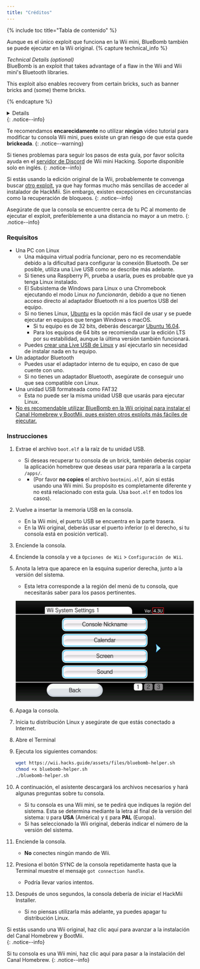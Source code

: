 ```yaml
---
title: "Créditos"
---
```


{% include toc title="Tabla de contenido" %}

Aunque es el único exploit que funciona en la Wii mini, BlueBomb también se puede ejecutar en la Wii original. {% capture technical_info %}
<summary><em>Technical Details (optional)</em></summary>
BlueBomb is an exploit that takes advantage of a flaw in the Wii and Wii mini's Bluetooth libraries.

This exploit also enables recovery from certain bricks, such as banner bricks and (some) theme bricks.

{% endcapture %}
<details>{{ technical_info | markdownify }}</details>
{: .notice--info}

Te recomendamos **encarecidamente** no utilizar **ningún** video tutorial para modificar tu consola Wii mini, pues existe un gran riesgo de que esta quede **brickeada**.
{: .notice--warning}

Si tienes problemas para seguir los pasos de esta guía, por favor solicita ayuda en el [servidor de Discord](https://discord.gg/6ryxnkS) de Wii mini Hacking. Soporte disponible solo en inglés.
{: .notice--info}

Si estás usando la edición original de la Wii, probablemente te convenga buscar [otro exploit](get-started), ya que hay formas mucho más sencillas de acceder al instalador de HackMii. Sin embargo, existen excepciones en circunstancias como la recuperación de bloqueos.
{: .notice--info}

Asegúrate de que la consola se encuentre cerca de tu PC al momento de ejecutar el exploit, preferiblemente a una distancia no mayor a un metro.
{: .notice--info}

### Requisitos

* Una PC con Linux
    * Una máquina virtual podría funcionar, pero no es recomendable debido a la dificultad para configurar la conexión Bluetooth. De ser posible, utiliza una Live USB como se describe más adelante.
    * Si tienes una Raspberry Pi, prueba a usarla, pues es probable que ya tenga Linux instalado.
    * El Subsistema de Windows para Linux o una Chromebook ejecutando el modo Linux *no funcionarán*, debido a que no tienen acceso directo al adaptador Bluetooth ni a los puertos USB del equipo.
    * Si no tienes Linux, [Ubuntu](https://ubuntu.com/download/desktop) es la opción más fácil de usar y se puede ejecutar en equipos que tengan Windows o macOS.
        * Si tu equipo es de 32 bits, deberás descargar [Ubuntu 16.04](http://releases.ubuntu.com/16.04/).
        * Para los equipos de 64 bits se recomienda usar la edición LTS por su estabilidad, aunque la última versión también funcionará.
    * Puedes [crear una Live USB de Linux](https://ubuntu.com/tutorials/tutorial-create-a-usb-stick-on-windows#1-overview) y así ejecutarlo sin necesidad de instalar nada en tu equipo.
* Un adaptador Bluetooth
    * Puedes usar el adaptador interno de tu equipo, en caso de que cuente con uno.
    * Si no tienes un adaptador Bluetooth, asegúrate de conseguir uno que sea compatible con Linux.
* Una unidad USB formateada como FAT32
    * Esta no puede ser la misma unidad USB que usarás para ejecutar Linux.
* [No es recomendable utilizar BlueBomb en la Wii original para instalar el Canal Homebrew y BootMii, pues existen otros exploits más fáciles de ejecutar.](https://bootmii.org/download/)

### Instrucciones

1. Extrae el archivo `boot.elf` a la raíz de tu unidad USB.
    + Si deseas recuperar tu consola de un brick, también deberás copiar la aplicación homebrew que deseas usar para repararla a la carpeta `/apps/`.
    + - (Por favor **no copies** el archivo `bootmini.elf`, aún si estás usando una Wii mini. Su propósito es completamente diferente y no está relacionado con esta guía. Usa `boot.elf` en todos los casos).
1. Vuelve a insertar la memoria USB en la consola.
    + En la Wii mini, el puerto USB se encuentra en la parte trasera.
    + En la Wii original, deberás usar el puerto inferior (o el derecho, si tu consola está en posición vertical).
1. Enciende la consola.
1. Enciende la consola y ve a `Opciones de Wii` > `Configuración de Wii`.
1. Anota la letra que aparece en la esquina superior derecha, junto a la versión del sistema.
    + Esta letra corresponde a la región del menú de tu consola, que necesitarás saber para los pasos pertinentes.

    ![](/images/wii/SystemMenuVersion.png)

1. Apaga la consola.
1. Inicia tu distribución Linux y asegúrate de que estás conectado a Internet.
1. Abre el Terminal
1. Ejecuta los siguientes comandos:

    ```bash
    wget https://wii.hacks.guide/assets/files/bluebomb-helper.sh
    chmod +x bluebomb-helper.sh
    ./bluebomb-helper.sh
    ```

1. A continuación, el asistente descargará los archivos necesarios y hará algunas preguntas sobre tu consola.
    + Si tu consola es una Wii mini, se te pedirá que indiques la región del sistema. Esta se determina mediante la letra al final de la versión del sistema: `U` para **USA** (América) y `E` para **PAL** (Europa).
    + Si has seleccionado la Wii original, deberás indicar el número de la versión del sistema.
1. Enciende la consola.
    + **No** conectes ningún mando de Wii.
1. Presiona el botón SYNC de la consola repetidamente hasta que la Terminal muestre el mensaje `got connection handle`.
    + Podría llevar varios intentos.
1. Después de unos segundos, la consola debería de iniciar el HackMii Installer.
    + Si no piensas utilizarla más adelante, ya puedes apagar tu distribución Linux.

Si estás usando una Wii original, haz clic aquí para avanzar a la instalación del Canal Homebrew y BootMii.<br>
{: .notice--info}

Si tu consola es una Wii mini, haz clic aquí para pasar a la instalación del Canal Homebrew.
{: .notice--info}
